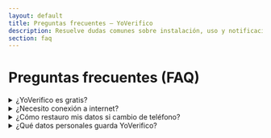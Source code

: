 ```yaml
---
layout: default
title: Preguntas frecuentes — YoVerifico
description: Resuelve dudas comunes sobre instalación, uso y notificaciones.
section: faq
---
```





# Preguntas frecuentes (FAQ)




<details>
<summary>¿YoVerifico es gratis?</summary>
<p>Tenemos una versión gratuita con funciones esenciales y planes opcionales para usuarios avanzados.</p>
</details>




<details>
<summary>¿Necesito conexión a internet?</summary>
<p>Para recibir actualizaciones y sincronizar recordatorios sí. Algunas funciones funcionan sin conexión temporalmente.</p>
</details>




<details>
<summary>¿Cómo restauro mis datos si cambio de teléfono?</summary>
<p>Inicia sesión con tu cuenta y recuperaremos tu configuración y vehículos registrados.</p>
</details>




<details>
<summary>¿Qué datos personales guarda YoVerifico?</summary>
<p>Sólo los necesarios para operar la app (por ejemplo, correo y vehículos). Consulta la Política de Privacidad.</p>
</details>